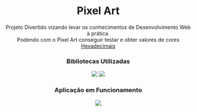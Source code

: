 <h1 align="center">Pixel Art</h1>

<p align="center">Projeto Divertido vizando levar os conhecimentos de Desenvolvimento Web à prática.<br> Podendo com o Pixel Art conseguir testar e obter valores de cores <a href="https://celke.com.br/artigo/tabela-de-cores-html-nome-hexadecimal-rgb" target="_blank">Hexadecimais</a> </p>

<h3 align="center">Bibliotecas Utilizadas</h3>
<p align="center">
<a href="https://iro.js.org/colorPicker_api.html" target="_blank"><img src="https://img.shields.io/static/v1?label=iro.js&message=Color-Picker-Api&color=rgb(255,255,0)&style=for-the-badge&logo=ghost"></a>
<a href="https://iro.js.org/colorPicker_api.html" target="_blank"><img src="https://img.shields.io/static/v1?label=bootstrap&message=Style-API&color=rgb(138,43,226)&style=for-the-badge&logo=ghost"></a>
</p>

<h3 align="center"> Aplicação em Funcionamento </h3>
 <p align="center" ><a href="https://wend3ll-souza.github.io/pixelArt.io/" target="_blank"><img src="https://img.shields.io/static/v1?label=Deploy&message=Go_To_App&color=rgb(0,255,0)&style=for-the-badge&logo=ghost"></a></p>


